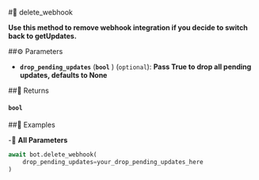 #🔧 delete_webhook

**Use this method to remove webhook integration if you decide to switch back to getUpdates.**

##⚙️ Parameters

- **`drop_pending_updates`** (**`bool`** ) (`optional`): **Pass True to drop all pending updates, defaults to None**

##📲 Returns

#### `bool`

##📀 Examples


-🔋 **All Parameters**

```python
await bot.delete_webhook(
    drop_pending_updates=your_drop_pending_updates_here
)
```
